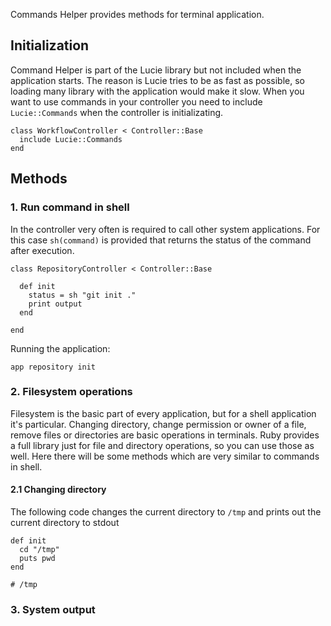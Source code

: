 Commands Helper provides methods for terminal application.

## Initialization

Command Helper is part of the Lucie library but not included when the application starts. The reason is Lucie tries to be as fast as possible, so loading many library with the application would make it slow. When you want to use commands in your controller you need to include <code>Lucie::Commands</code> when the controller is initializating.

    class WorkflowController < Controller::Base
      include Lucie::Commands
    end

## Methods

### 1. Run command in shell

In the controller very often is required to call other system applications. For this case <code>sh(command)</code> is provided that returns the status of the command after execution.

    class RepositoryController < Controller::Base

      def init
        status = sh "git init ."
        print output
      end

    end

  Running the application:

    app repository init

### 2. Filesystem operations

Filesystem is the basic part of every application, but for a shell application it's particular. Changing directory, change permission or owner of a file, remove files or directories are basic operations in terminals. Ruby provides a full library just for file and directory operations, so you can use those as well. Here there will be some methods which are very similar to commands in shell.

#### 2.1 Changing directory

The following code changes the current directory to <code>/tmp</code> and prints out the current directory to stdout

    def init
      cd "/tmp"
      puts pwd
    end

    # /tmp



### 3. System output